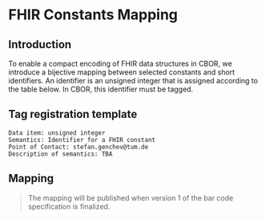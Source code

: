 # FHIR Constants Mapping

## Introduction
To enable a compact encoding of FHIR data structures in CBOR, we introduce a bijective mapping between selected constants and short identifiers. An identifier is an unsigned integer that is assigned according to the table below. In CBOR, this identifier must be tagged. 

## Tag registration template

```
Data item: unsigned integer
Semantics: Identifier for a FHIR constant
Point of Contact: stefan.genchev@tum.de
Description of semantics: TBA
```

## Mapping

> The mapping will be published when version 1 of the bar code specification is finalized.
